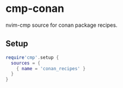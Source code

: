 # cmp-conan

nvim-cmp source for conan package recipes.

## Setup

```lua
require'cmp'.setup {
  sources = {
    { name = 'conan_recipes' }
  }
}
```
